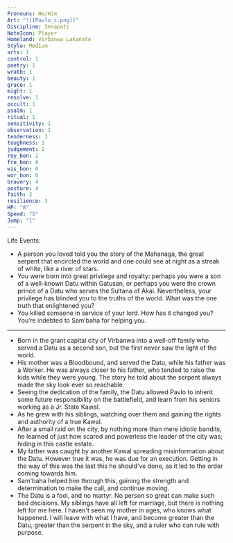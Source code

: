 ```yaml
---
Pronouns: He/Him
Art: "![[Pavlo_c.png]]"
Discipline: Senapati
NoteIcon: Player
Homeland: Virbanwa Lakanate
Style: Medium
arts: 1
control: 1
poetry: 1
wrath: 1
beauty: 1
grace: 1
might: 1
resolve: 1
occult: 1
psalm: 1
ritual: 1
sensitivity: 1
observation: 1
tenderness: 1
toughness: 1
judgement: 1
roy_bon: 2
fre_bon: 0
wis_bon: 0
wor_bon: 0
bravery: 4
posture: 4
faith: 2
resilience: 3
HP: "8"
Speed: "5"
Jump: "1"
---
```


Life Events:
- A person you loved told you the story of the Mahanaga, the great serpent that encircled the world and one could see at night as a streak of white, like a river of stars.
- You were born into great privilege and royalty: perhaps you were a son of a well-known Datu within Gatusan, or perhaps you were the crown prince of a Datu who serves the Sultana of Akai. Nevertheless, your privilege has blinded you to the truths of the world. What was the one truth that enlightened you?
- You killed someone in service of your lord. How has it changed you? You’re indebted to Sam’baha for helping you.

---

- Born in the grant capital city of Virbanwa into a well-off family who served a Datu as a second son, but the first never saw the light of the world.
- His mother was a Bloodbound, and served the Datu, while his father was a Worker. He was always closer to his father, who tended to raise the kids while they were young. The story he told about the serpent always made the sky look ever so reachable.
- Seeing the dedication of the family, the Datu allowed Pavlo to inherit some future responsibility on the battlefield, and learn from his seniors working as a Jr. State Kawal.
- As he grew with his siblings, watching over them and gaining the rights and authority of a true Kawal. 
- After a small raid on the city, by nothing more than mere idiotic bandits, he learned of just how scared and powerless the leader of the city was; hiding in this castle estate.
- My father was caught by another Kawal spreading misinformation about the Datu. However true it was, he was due for an execution. Getting in the way of this was the last this he should've done, as it led to the order coming towards him.
- Sam'baha helped him through this, gaining the strength and determination to make the call, and continue moving.
- The Datu is a fool, and no martyr. No person so great can make such bad decisions. My siblings have all left for marriage, but there is nothing left for me here. I haven't seen my mother in ages, who knows what happened. I will leave with what I have, and become greater than the Datu, greater than the serpent in the sky, and a ruler who can rule with purpose.
